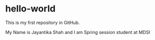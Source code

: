 # hello-world
This is my frst repository in GitHub.

 My Name is Jayantika Shah and I am Spring session student at MDSI
